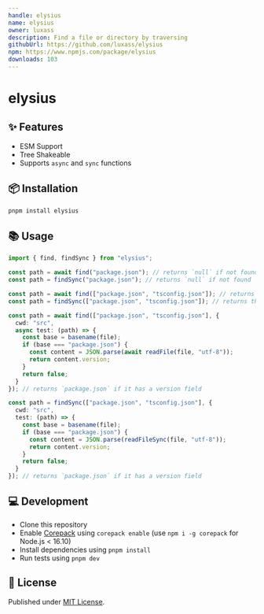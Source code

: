```yaml
---
handle: elysius
name: elysius
owner: luxass
description: Find a file or directory by traversing
githubUrl: https://github.com/luxass/elysius
npm: https://www.npmjs.com/package/elysius
downloads: 103
---
```


# elysius

## ✨ Features

* ESM Support
* Tree Shakeable
* Supports `async` and `sync` functions

## 📦 Installation

```sh
pnpm install elysius
```

## 📚 Usage

```ts
import { find, findSync } from "elysius";

const path = await find("package.json"); // returns `null` if not found
const path = findSync("package.json"); // returns `null` if not found

const path = await find(["package.json", "tsconfig.json"]); // returns the first found file
const path = findSync(["package.json", "tsconfig.json"]); // returns the first found file

const path = await find(["package.json", "tsconfig.json"], {
  cwd: "src",
  async test: (path) => {
    const base = basename(file);
    if (base === "package.json") {
      const content = JSON.parse(await readFile(file, "utf-8"));
      return content.version;
    }
    return false;
  }
}); // returns `package.json` if it has a version field

const path = findSync(["package.json", "tsconfig.json"], {
  cwd: "src",
  test: (path) => {
    const base = basename(file);
    if (base === "package.json") {
      const content = JSON.parse(readFileSync(file, "utf-8"));
      return content.version;
    }
    return false;
  }
}); // returns `package.json` if it has a version field
```

## 💻 Development

* Clone this repository
* Enable [Corepack](https://github.com/nodejs/corepack) using `corepack enable` (use `npm i -g corepack` for Node.js < 16.10)
* Install dependencies using `pnpm install`
* Run tests using `pnpm dev`

## 📄 License

Published under [MIT License](https://github.com/luxass/elysius/blob/main/LICENSE).
